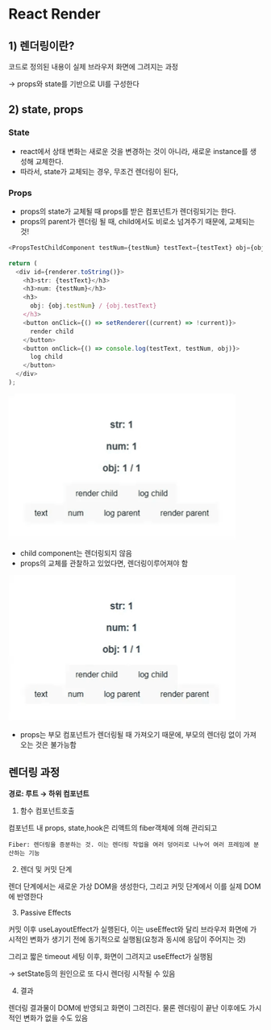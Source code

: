 # React Render

## 1) 렌더링이란?

코드로 정의된 내용이 실제 브라우저 화면에 그려지는 과정

→ props와 state를 기반으로 UI를 구성한다

## 2) state, props

### State

- react에서 상태 변화는 새로운 것을 변경하는 것이 아니라, 새로운 instance를 생성해 교체한다.
- 따라서, state가 교체되는 경우, 무조건 렌더링이 된다,

### Props

- props의 state가 교체될 때 props를 받은 컴포넌트가 렌더링되기는 한다.
- props의 parent가 렌더링 될 때, child에서도 비로소 넘겨주기 때문에, 교체되는 것!

```javascript
<PropsTestChildComponent testNum={testNum} testText={testText} obj={obj} />
```

```javascript
return (
  <div id={renderer.toString()}>
    <h3>str: {testText}</h3>
    <h3>num: {testNum}</h3>
    <h3>
      obj: {obj.testNum} / {obj.testText}
    </h3>
    <button onClick={() => setRenderer((current) => !current)}>
      render child
    </button>
    <button onClick={() => console.log(testText, testNum, obj)}>
      log child
    </button>
  </div>
);
```

![gif](./images/1.gif)

- child component는 렌더링되지 않음
- props의 교체를 관찰하고 있었다면, 렌더링이루어져야 함

![gif](./images/2.gif)

- props는 부모 컴포넌트가 렌더링될 때 가져오기 때문에, 부모의 렌더링 없이 가져오는 것은 불가능함

## 렌더링 과정

**경로: 루트 → 하위 컴포넌트**

1. 함수 컴포넌트호출

컴포넌트 내 props, state,hook은 리액트의 fiber객체에 의해 관리되고

```
Fiber: 렌더링을 증분하는 것. 이는 렌더링 작업을 여러 덩어리로 나누어 여러 프레임에 분산하는 기능
```

2. 렌더 및 커밋 단계

렌더 단계에서는 새로운 가상 DOM을 생성한다, 그리고 커밋 단계에서 이를 실제 DOM에 반영한다

3. Passive Effects

커밋 이후 useLayoutEffect가 실행된다, 이는 useEffect와 달리 브라우저 화면에 가시적인 변화가 생기기 전에 동기적으로 실행됨(요청과 동시에 응답이 주어지는 것)

그리고 짧은 timeout 세팅 이후, 화면이 그려지고 useEffect가 실행됨

→ setState등의 원인으로 또 다시 렌더링 시작될 수 있음

4. 결과

렌더링 결과물이 DOM에 반영되고 화면이 그려진다. 물론 렌더링이 끝난 이후에도 가시적인 변화가 없을 수도 있음
